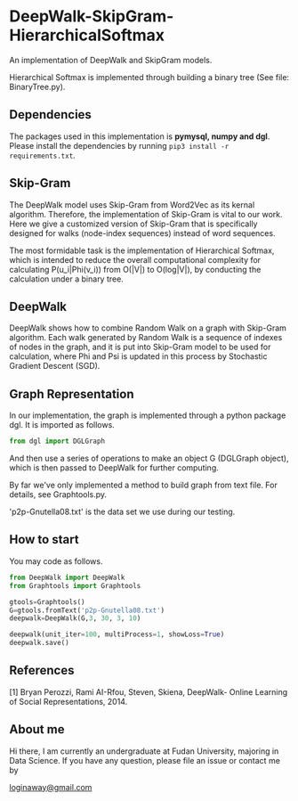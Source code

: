 # DeepWalk-SkipGram-HierarchicalSoftmax

An implementation of DeepWalk and SkipGram models. 

Hierarchical Softmax is implemented through building a binary tree (See file: BinaryTree.py). 



## Dependencies
The packages used in this implementation is **pymysql, numpy and dgl**.  
Please install the dependencies by running `pip3 install -r requirements.txt`.

## Skip-Gram

The DeepWalk model uses Skip-Gram from Word2Vec as its kernal algorithm. Therefore, the implementation of Skip-Gram is vital to our work. Here we give a customized version of Skip-Gram that is specifically designed for walks (node-index sequences) instead of word sequences. 

The most formidable task is the implementation of Hierarchical Softmax, which is intended to reduce the overall computational complexity for calculating P(u_i|Phi(v_i)) from O(|V|) to O(log|V|), by conducting the calculation under a binary tree.

## DeepWalk

DeepWalk shows how to combine Random Walk on a graph with Skip-Gram algorithm. Each walk generated by Random Walk is a sequence of indexes of nodes in the graph, and it is put into Skip-Gram model to be used for calculation, where Phi and Psi is updated in this process by Stochastic Gradient Descent (SGD).

## Graph Representation

In our implementation, the graph is implemented through a python package dgl. It is imported as follows.

```python
from dgl import DGLGraph
```

And then use a series of operations to make an object G (DGLGraph object), which is then passed to DeepWalk for further computing.

By far we've only implemented a method to build graph from text file. For details, see Graphtools.py. 

'p2p-Gnutella08.txt' is the data set we use during our testing.

## How to start

You may code as follows.

```python
from DeepWalk import DeepWalk
from Graphtools import Graphtools

gtools=Graphtools()
G=gtools.fromText('p2p-Gnutella08.txt')
deepwalk=DeepWalk(G,3, 30, 3, 10)

deepwalk(unit_iter=100, multiProcess=1, showLoss=True)
deepwalk.save()
```

## References
\[1\] Bryan Perozzi, Rami AI-Rfou, Steven, Skiena, DeepWalk- Online Learning of Social Representations, 2014.

## About me

Hi there, I am currently an undergraduate at Fudan University, majoring in Data Science. If you have any question, please file an issue or contact me by 

loginaway@gmail.com
